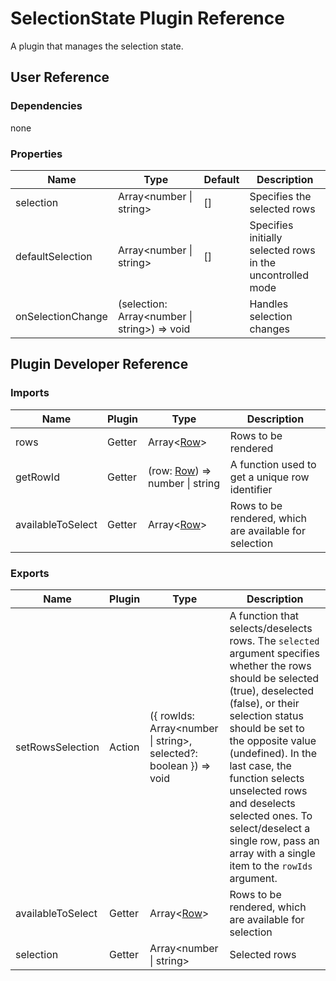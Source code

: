 # SelectionState Plugin Reference

A plugin that manages the selection state.

## User Reference

### Dependencies

none

### Properties

Name | Type | Default | Description
-----|------|---------|------------
selection | Array&lt;number &#124; string&gt; | [] | Specifies the selected rows
defaultSelection | Array&lt;number &#124; string&gt; | [] | Specifies initially selected rows in the uncontrolled mode
onSelectionChange | (selection: Array&lt;number &#124; string&gt;) => void | | Handles selection changes

## Plugin Developer Reference

### Imports

Name | Plugin | Type | Description
-----|--------|------|------------
rows | Getter | Array&lt;[Row](grid.md#row)&gt; | Rows to be rendered
getRowId | Getter | (row: [Row](grid.md#row)) => number &#124; string | A function used to get a unique row identifier
availableToSelect | Getter | Array&lt;[Row](grid.md#row)&gt; | Rows to be rendered, which are available for selection

### Exports

Name | Plugin | Type | Description
-----|--------|------|------------
setRowsSelection | Action | ({ rowIds: Array&lt;number &#124; string&gt;, selected?: boolean  }) => void | A function that selects/deselects rows. The `selected` argument specifies whether the rows should be selected (true), deselected (false), or their selection status should be set to the opposite value (undefined). In the last case, the function selects unselected rows and deselects selected ones. To select/deselect a single row, pass an array with a single item to the `rowIds` argument. 
availableToSelect | Getter | Array&lt;[Row](grid.md#row)&gt; | Rows to be rendered, which are available for selection
selection | Getter | Array&lt;number &#124; string&gt; | Selected rows
